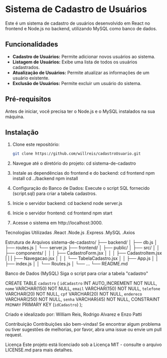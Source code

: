 # Sistema de Cadastro de Usuários

Este é um sistema de cadastro de usuários desenvolvido em React no frontend e Node.js no backend, utilizando MySQL como banco de dados.

## Funcionalidades

- **Cadastro de Usuários:** Permite adicionar novos usuários ao sistema.
- **Listagem de Usuários:** Exibe uma lista de todos os usuários cadastrados.
- **Atualização de Usuários:** Permite atualizar as informações de um usuário existente.
- **Exclusão de Usuários:** Permite excluir um usuário do sistema.

## Pré-requisitos

Antes de iniciar, você precisa ter o Node.js e o MySQL instalados na sua máquina.

## Instalação

1. Clone este repositório:

   ```bash
   git clone https://github.com/willreis/cadastroUsuario.git

   ```

2. Navegue até o diretório do projeto:
   cd sistema-de-cadastro

3. Instale as dependências do frontend e do backend:
   cd frontend
   npm install
   cd ../backend
   npm install

4. Configuração do Banco de Dados:
   Execute o script SQL fornecido (script.sql) para criar a tabela cadastros.

5. Inicie o servidor backend:
   cd backend
   node server.js

6. Inicie o servidor frontend:
   cd frontend
   npm start

7. Acesse o sistema em http://localhost:3000.

Tecnologias Utilizadas
    .React
    .Node.js
    .Express
    .MySQL
    .Axios

Estrutura de Arquivos
    sistema-de-cadastro/
    ├── backend/
    │   ├── db.js
    │   ├── routes.js
    │   └── server.js
    ├── frontend/
    │   ├── public/
    │   ├── src/
    │   │   ├── components/
    │   │   │   ├── CadastroForm.jsx
    │   │   │   ├── CadastroItem.jsx
    |   |   |   ├── Navegacao.jsx
    │   │   │   └── TabelaCadastro.jsx
    │   │   ├── App.js
    │   │   ├── index.js
    │   │   └── Routes.js
    │   └── ...
    └── README.md

Banco de Dados (MySQL)
   Siga o script para criar a tabela "cadastro"

   CREATE TABLE `cadastro` ( 
  `idCadastro` INT AUTO_INCREMENT NOT NULL,
  `nome` VARCHAR(150) NOT NULL,
  `email` VARCHAR(150) NOT NULL,
  `telefone` VARCHAR(20) NOT NULL,
  `cpf` VARCHAR(20) NOT NULL,
  `endereco` VARCHAR(250) NOT NULL,
  `senha` VARCHAR(45) NOT NULL,
  CONSTRAINT `PRIMARY` PRIMARY KEY (`idCadastro`)
);

Criado e idealizado por: 
   William Reis, Rodrigo Alvarez e Enzo Patti

Contribuição
    Contribuições são bem-vindas! Se encontrar algum problema ou tiver sugestões de melhorias, por favor, abra uma issue ou envie um pull request.

Licença
    Este projeto está licenciado sob a Licença MIT - consulte o arquivo LICENSE.md para mais detalhes.
